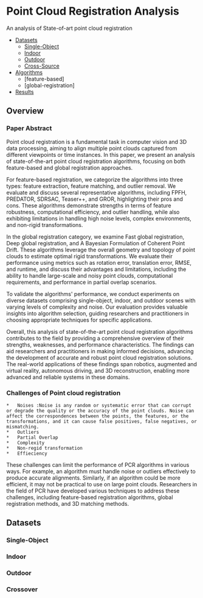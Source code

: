 # Point Cloud Registration Analysis

An analysis of State-of-art point cloud registration

*   [Datasets](./Datasets/README.md)
    *   [Single-Object](./Datasets/Single-Object/README.md)
    *   [Indoor](./Datasets/Indoor/README.md)
    *   [Outdoor](./Datasets/Outdoor/README.md)
    *   [Cross-Source](./Datasets/Cross-Source/README.md)
*   [Algorithms](./Algorithms/README.md)
    *   [feature-based]
    *   [global-registration]
*   [Results](./Results/README.md)



## Overview

### Paper Abstract
Point cloud registration is a fundamental task in computer vision and 3D data processing, aiming to align multiple point clouds captured from different viewpoints or time instances. In this paper, we present an analysis of state-of-the-art point cloud registration algorithms, focusing on both feature-based and global registration approaches.

For feature-based registration, we categorize the algorithms into three types: feature extraction, feature matching, and outlier removal. We evaluate and discuss several representative algorithms, including FPFH, PREDATOR, SDRSAC, Teaser++, and GROR, highlighting their pros and cons. These algorithms demonstrate strengths in terms of feature robustness, computational efficiency, and outlier handling, while also exhibiting limitations in handling high noise levels, complex environments, and non-rigid transformations.

In the global registration category, we examine Fast global registration, Deep global registration, and A Bayesian Formulation of Coherent Point Drift. These algorithms leverage the overall geometry and topology of point clouds to estimate optimal rigid transformations. We evaluate their performance using metrics such as rotation error, translation error, RMSE, and runtime, and discuss their advantages and limitations, including the ability to handle large-scale and noisy point clouds, computational requirements, and performance in partial overlap scenarios.

To validate the algorithms' performance, we conduct experiments on diverse datasets comprising single-object, indoor, and outdoor scenes with varying levels of complexity and noise. Our evaluation provides valuable insights into algorithm selection, guiding researchers and practitioners in choosing appropriate techniques for specific applications.

Overall, this analysis of state-of-the-art point cloud registration algorithms contributes to the field by providing a comprehensive overview of their strengths, weaknesses, and performance characteristics. The findings can aid researchers and practitioners in making informed decisions, advancing the development of accurate and robust point cloud registration solutions. The real-world applications of these findings span robotics, augmented and virtual reality, autonomous driving, and 3D reconstruction, enabling more advanced and reliable systems in these domains.

### Challenges of Point cloud registration

    *   Noises :Noise is any random or systematic error that can corrupt or degrade the quality or the accuracy of the point clouds. Noise can affect the correspondences between the points, the features, or the transformations, and it can cause false positives, false negatives, or mismatching.
    *   Outliers
    *   Partial Overlap
    *   Complexity
    *   Non-regid transformation
    *   Effieciency

These challenges can limit the performance of PCR algorithms in various ways. For example, an algorithm must handle noise or outliers effectively to produce accurate alignments. Similarly, if an algorithm could be more efficient, it may not be practical to use on large point clouds. Researchers in the field of PCR have developed various techniques to address these challenges, including feature-based registration algorithms, global registration methods, and 3D matching methods.


## Datasets

### Single-Object

### Indoor

### Outdoor

### Crossover
